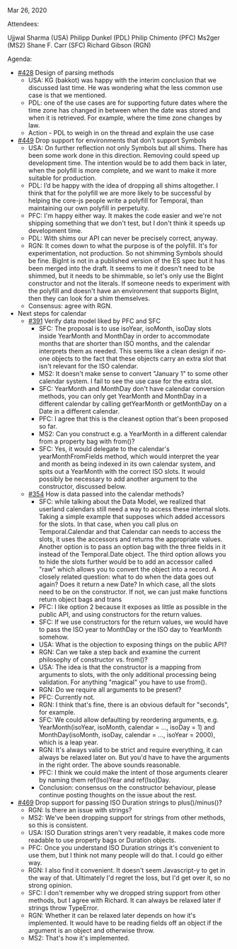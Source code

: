Mar 26, 2020

Attendees:

Ujjwal Sharma (USA)
Philipp Dunkel (PDL)
Philip Chimento (PFC)
Ms2ger (MS2)
Shane F. Carr (SFC)
Richard Gibson (RGN)

Agenda:

* [#428](https://github.com/tc39/proposal-temporal/issues/428) Design of parsing methods
    * USA: KG (bakkot) was happy with the interim conclusion that we discussed last time. He was wondering what the less common use case is that we mentioned.
    * PDL: one of the use cases are for supporting future dates where the time zone has changed in between when the date was stored and when it is retrieved. For example, where the time zone changes by law.
    * Action - PDL to weigh in on the thread and explain the use case
* [#449](https://github.com/tc39/proposal-temporal/issues/449) Drop support for environments that don't support Symbols
    * USA: On further reflection not only Symbols but all shims. There has been some work done in this direction. Removing could speed up development time. The intention would be to add them back in later, when the polyfill is more complete, and we want to make it more suitable for production.
    * PDL: I’d be happy with the idea of dropping all shims altogether. I think that for the polyfill we are more likely to be successful by helping the core-js people write a polyfill for Temporal, than maintaining our own polyfill in perpetuity.
    * PFC: I'm happy either way. It makes the code easier and we're not shipping something that we don't test, but I don't think it speeds up development time.
    * PDL: With shims our API can never be precisely correct, anyway.
    * RGN: It comes down to what the purpose is of the polyfill. It's for experimentation, not production. So not shimming Symbols should be fine. BigInt is not in a published version of the ES spec but it has been merged into the draft. It seems to me it doesn't need to be shimmed, but it needs to be shimmable, so let's only use the BigInt constructor and not the literals. If someone needs to experiment with the polyfill and doesn't have an environment that supports BigInt, then they can look for a shim themselves.
    * Consensus: agree with RGN.
* Next steps for calendar
    * [#391](https://github.com/tc39/proposal-temporal/issues/391) Verify data model liked by PFC and SFC
        * SFC: The proposal is to use isoYear, isoMonth, isoDay slots inside YearMonth and MonthDay in order to accommodate months that are shorter than ISO months, and the calendar interprets them as needed. This seems like a clean design if no-one objects to the fact that these objects carry an extra slot that isn't relevant for the ISO calendar.
        * MS2: It doesn't make sense to convert "January 1" to some other calendar system. I fail to see the use case for the extra slot.
        * SFC: YearMonth and MonthDay don't have calendar conversion methods, you can only get YearMonth and MonthDay in a different calendar by calling getYearMonth or getMonthDay on a Date in a different calendar.
        * PFC: I agree that this is the cleanest option that's been proposed so far.
        * MS2: Can you construct e.g. a YearMonth in a different calendar from a property bag with from()?
        * SFC: Yes, it would delegate to the calendar's yearMonthFromFields method, which would interpret the year and month as being indexed in its own calendar system, and spits out a YearMonth with the correct ISO slots. It would possibly be necessary to add another argument to the constructor, discussed below.
    * [#354](https://github.com/tc39/proposal-temporal/issues/354) How is data passed into the calendar methods?
        * SFC: while talking about the Data Model, we realized that userland calendars still need a way to access these internal slots. Taking a simple example that supposes which added accessors for the slots. In that case, when you call plus on Temporal.Calendar and that Calendar can needs to access the slots, it uses the accessors and returns the appropriate values. Another option is to pass an option bag with the three fields in it instead of the Temporal.Date object. The third option allows you to hide the slots further would be to add an accessor called "raw" which allows you to convert the object into a record. A closely related question: what to do when the data goes out again? Does it return a new Date? In which case, all the slots need to be on the constructor. If not, we can just make functions return object bags and trans
        * PFC: I like option 2 because it exposes as little as possible in the public API, and using constructors for the return values.
        * SFC: If we use constructors for the return values, we would have to pass the ISO year to MonthDay or the ISO day to YearMonth somehow.
        * USA: What is the objection to exposing things on the public API?
        * RGN: Can we take a step back and examine the current philosophy of constructor vs. from()?
        * USA: The idea is that the constructor is a mapping from arguments to slots, with the only additional processing being validation. For anything "magical" you have to use from().
        * RGN: Do we require all arguments to be present?
        * PFC: Currently not.
        * RGN: I think that's fine, there is an obvious default for "seconds", for example.
        * SFC: We could allow defaulting by reordering arguments, e.g. YearMonth(isoYear, isoMonth, calendar = ..., isoDay = 1) and MonthDay(isoMonth, isoDay, calendar = ..., isoYear = 2000), which is a leap year.
        * RGN: It's always valid to be strict and require everything, it can always be relaxed later on. But you'd have to have the arguments in the right order. The above sounds reasonable.
        * PFC: I think we could make the intent of those arguments clearer by naming them ref(Iso)Year and ref(Iso)Day.
        * Conclusion: consensus on the constructor behaviour, please continue posting thoughts on the issue about the rest.
* [#469](https://github.com/tc39/proposal-temporal/pull/469) Drop support for passing ISO Duration strings to plus()/minus()?
    * RGN: Is there an issue with strings?
    * MS2: We've been dropping support for strings from other methods, so this is consistent.
    * USA: ISO Duration strings aren't very readable, it makes code more readable to use property bags or Duration objects.
    * PFC: Once you understand ISO Duration strings it's convenient to use them, but I think not many people will do that. I could go either way.
    * RGN: I also find it convenient. It doesn't seem Javascript-y to get in the way of that. Ultimately I'd regret the loss, but I'd get over it, so no strong opinion.
    * SFC: I don't remember why we dropped string support from other methods, but I agree with Richard. It can always be relaxed later if strings throw TypeError.
    * RGN: Whether it can be relaxed later depends on how it's implemented. It would have to be reading fields off an object if the argument is an object and otherwise throw.
    * MS2: That's how it's implemented.
